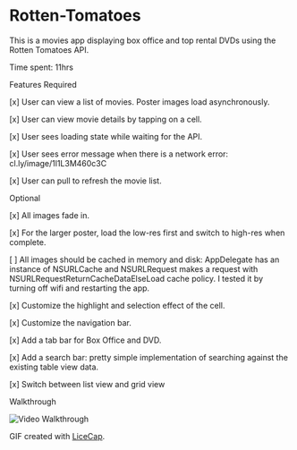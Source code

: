 # Rotten-Tomatoes

This is a movies app displaying box office and top rental DVDs using the Rotten Tomatoes API.

Time spent: 11hrs

Features
Required

[x] User can view a list of movies. Poster images load asynchronously.

[x] User can view movie details by tapping on a cell.

[x] User sees loading state while waiting for the API.

[x] User sees error message when there is a network error: cl.ly/image/1l1L3M460c3C

[x] User can pull to refresh the movie list.

Optional

[x] All images fade in.

[x] For the larger poster, load the low-res first and switch to high-res when complete.

[ ] All images should be cached in memory and disk: AppDelegate has an instance of NSURLCache and NSURLRequest makes a request with NSURLRequestReturnCacheDataElseLoad cache policy. I tested it by turning off wifi and restarting the app.

[x] Customize the highlight and selection effect of the cell.

[x] Customize the navigation bar.

[x] Add a tab bar for Box Office and DVD.

[x] Add a search bar: pretty simple implementation of searching against the existing table view data.

[x] Switch between list view and grid view

Walkthrough

![Video Walkthrough](RottenTomatoes.gif)

GIF created with [LiceCap](http://www.cockos.com/licecap/).
